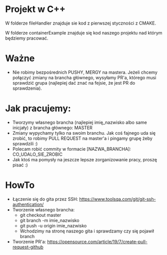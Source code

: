# Projekt w C++
W folderze fileHandler znajduje sie kod z pierwszej styczności z CMAKE.

W folderze containerExample znajduje się kod naszego projektu nad którym będziemy pracować.

# Ważne
* Nie robimy bezpośrednich PUSHY, MERGY na mastera. Jeżeli chcemy połączyć zmiany na brancha głównego, wysyłamy PR'a, którego musi sprawdzić grupa (najlepiej dać znać na fejsie, że jest PR do sprawdzenia).

# Jak pracujemy:
* Tworzymy własnego brancha (najlepiej imię_nazwisko albo same inicjały) z brancha głównego: MASTER
* Zmiany wypychamy tylko na swoim branchu. Jak coś fajnego uda się zrobić, to robimy PULL REQUEST na master'a i pingamy grupę żeby sprawdzili :)
* Polecam robić commity w formacie [NAZWA_BRANCHA]: CO_UDALO_SIE_ZROBIC
* Jak ktoś ma pomysły na jeszcze lepsze zorganizowanie pracy, proszę pisać :)

# HowTo
* Łączenie się do gita przez SSH: https://www.toolsqa.com/git/git-ssh-authentication/
* Tworzenie własnego brancha: 
  * git checkout master
  * git branch -m imie_nazwisko
  * git push -u origin imie_nazwisko
  * Wchodzimy na stronę naszego gita i sprawdzamy czy się pojawił branch
* Tworzenie PR'a: https://opensource.com/article/19/7/create-pull-request-github

